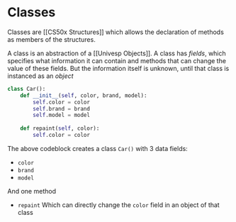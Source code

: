 # Classes
Classes are [[CS50x Structures]] which allows the declaration of methods as members of the structures.

A class is an abstraction of a [[Univesp Objects]]. A class has *fields*, which specifies what information it can contain and methods that can change the value of these fields. But the information itself is unknown, until that class is instanced as an *object*

```py
class Car():
    def __init__(self, color, brand, model):
        self.color = color
        self.brand = brand
        self.model = model
    
    def repaint(self, color):
        self.color = color

```

The above codeblock creates a class `Car()` with 3 data fields:

- `color`
- `brand`
- `model`

And one method
- `repaint`
Which can directly change the `color` field in an object of that class
